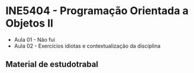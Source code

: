 # INE5404 - Programação Orientada a Objetos II

- Aula 01 - Não fui
- Aula 02 - Exercícios idiotas e contextualização da disciplina

## Material de estudotrabal